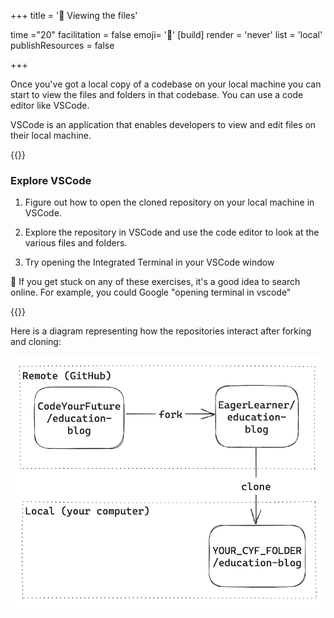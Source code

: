 +++
title = '📘 Viewing the files'

time ="20"
facilitation = false
emoji= '🧩'
[build]
  render = 'never'
  list = 'local'
  publishResources = false

+++

Once you've got a local copy of a codebase on your local machine you can start to view the files and folders in that codebase. You can use a code editor like VSCode.

VSCode is an application that enables developers to view and edit files on their local machine.

{{<note type="exercise" title="Exercise">}}

### Explore VSCode

1. Figure out how to open the cloned repository on your local machine in VSCode.

2. Explore the repository in VSCode and use the code editor to look at the various files and folders.

3. Try opening the Integrated Terminal in your VSCode window

🤔 If you get stuck on any of these exercises, it's a good idea to search online. For example, you could Google "opening terminal in vscode"

{{</note>}}

Here is a diagram representing how the repositories interact after forking and cloning:

![fork-and-clone-diagram](fork-and-clone-diagram.png)
